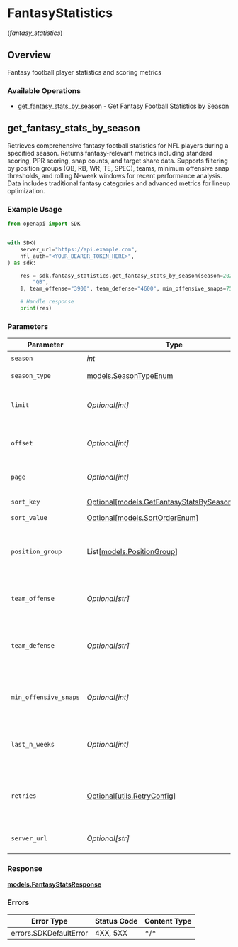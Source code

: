 # FantasyStatistics
(*fantasy_statistics*)

## Overview

Fantasy football player statistics and scoring metrics

### Available Operations

* [get_fantasy_stats_by_season](#get_fantasy_stats_by_season) - Get Fantasy Football Statistics by Season

## get_fantasy_stats_by_season

Retrieves comprehensive fantasy football statistics for NFL players during a specified season.
Returns fantasy-relevant metrics including standard scoring, PPR scoring, snap counts, and
target share data. Supports filtering by position groups (QB, RB, WR, TE, SPEC), teams,
minimum offensive snap thresholds, and rolling N-week windows for recent performance analysis.
Data includes traditional fantasy categories and advanced metrics for lineup optimization.


### Example Usage

<!-- UsageSnippet language="python" operationID="getFantasyStatsBySeason" method="get" path="/api/secured/stats/fantasy/season" -->
```python
from openapi import SDK


with SDK(
    server_url="https://api.example.com",
    nfl_auth="<YOUR_BEARER_TOKEN_HERE>",
) as sdk:

    res = sdk.fantasy_statistics.get_fantasy_stats_by_season(season=2025, season_type="REG", limit=35, offset=0, page=1, sort_key="fpStd", sort_value="DESC", position_group=[
        "QB",
    ], team_offense="3900", team_defense="4600", min_offensive_snaps=75, last_n_weeks=3)

    # Handle response
    print(res)

```

### Parameters

| Parameter                                                                                         | Type                                                                                              | Required                                                                                          | Description                                                                                       | Example                                                                                           |
| ------------------------------------------------------------------------------------------------- | ------------------------------------------------------------------------------------------------- | ------------------------------------------------------------------------------------------------- | ------------------------------------------------------------------------------------------------- | ------------------------------------------------------------------------------------------------- |
| `season`                                                                                          | *int*                                                                                             | :heavy_check_mark:                                                                                | Season year                                                                                       | 2025                                                                                              |
| `season_type`                                                                                     | [models.SeasonTypeEnum](../../models/seasontypeenum.md)                                           | :heavy_check_mark:                                                                                | Type of season                                                                                    | REG                                                                                               |
| `limit`                                                                                           | *Optional[int]*                                                                                   | :heavy_minus_sign:                                                                                | Maximum number of players to return                                                               | 35                                                                                                |
| `offset`                                                                                          | *Optional[int]*                                                                                   | :heavy_minus_sign:                                                                                | Number of records to skip for pagination                                                          | 0                                                                                                 |
| `page`                                                                                            | *Optional[int]*                                                                                   | :heavy_minus_sign:                                                                                | Page number for pagination                                                                        | 1                                                                                                 |
| `sort_key`                                                                                        | [Optional[models.GetFantasyStatsBySeasonSortKey]](../../models/getfantasystatsbyseasonsortkey.md) | :heavy_minus_sign:                                                                                | Field to sort by                                                                                  | fpStd                                                                                             |
| `sort_value`                                                                                      | [Optional[models.SortOrderEnum]](../../models/sortorderenum.md)                                   | :heavy_minus_sign:                                                                                | Sort direction                                                                                    | DESC                                                                                              |
| `position_group`                                                                                  | List[[models.PositionGroup](../../models/positiongroup.md)]                                       | :heavy_minus_sign:                                                                                | Filter by position groups (supports multiple positions)                                           | [<br/>"QB"<br/>]                                                                                  |
| `team_offense`                                                                                    | *Optional[str]*                                                                                   | :heavy_minus_sign:                                                                                | Filter by specific offensive team ID                                                              | 3900                                                                                              |
| `team_defense`                                                                                    | *Optional[str]*                                                                                   | :heavy_minus_sign:                                                                                | Filter by specific defensive team ID (opponent analysis)                                          | 4600                                                                                              |
| `min_offensive_snaps`                                                                             | *Optional[int]*                                                                                   | :heavy_minus_sign:                                                                                | Minimum offensive snaps threshold for inclusion                                                   | 75                                                                                                |
| `last_n_weeks`                                                                                    | *Optional[int]*                                                                                   | :heavy_minus_sign:                                                                                | Number of recent weeks to analyze (rolling window)                                                | 3                                                                                                 |
| `retries`                                                                                         | [Optional[utils.RetryConfig]](../../models/utils/retryconfig.md)                                  | :heavy_minus_sign:                                                                                | Configuration to override the default retry behavior of the client.                               |                                                                                                   |
| `server_url`                                                                                      | *Optional[str]*                                                                                   | :heavy_minus_sign:                                                                                | An optional server URL to use.                                                                    | http://localhost:8080                                                                             |

### Response

**[models.FantasyStatsResponse](../../models/fantasystatsresponse.md)**

### Errors

| Error Type             | Status Code            | Content Type           |
| ---------------------- | ---------------------- | ---------------------- |
| errors.SDKDefaultError | 4XX, 5XX               | \*/\*                  |
